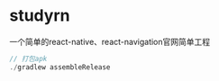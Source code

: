 # studyrn
一个简单的react-native、react-navigation官网简单工程

```javascript
// 打包apk
./gradlew assembleRelease
```
